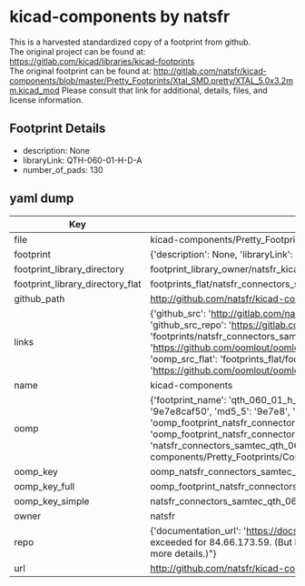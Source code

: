 # kicad-components by natsfr  
This is a harvested standardized copy of a footprint from github.  
The original project can be found at:  
https://gitlab.com/kicad/libraries/kicad-footprints  
The original footprint can be found at:
http://gitlab.com/natsfr/kicad-components/blob/master/Pretty_Footprints/Xtal_SMD.pretty/XTAL_5.0x3.2mm.kicad_mod
Please consult that link for additional, details, files, and license information.  
## Footprint Details
* description: None  
* libraryLink: QTH-060-01-H-D-A  
* number_of_pads: 130  
## yaml dump  
| Key | Value |  
| --- | --- |  
| file | kicad-components/Pretty_Footprints/Connectors_SAMTEC.pretty/QTH-060-01-H-D-A.kicad_mod |  
| footprint | {'description': None, 'libraryLink': 'QTH-060-01-H-D-A', 'number_of_pads': 130} |  
| footprint_library_directory | footprint_library_owner/natsfr_kicad-components |  
| footprint_library_directory_flat | footprints_flat/natsfr_connectors_samtec_qth_060_01_h_d_a/working |  
| github_path | http://github.com/natsfr/kicad-components/blob/master/Pretty_Footprints/Connectors_SAMTEC.pretty/QTH-060-01-H-D-A.kicad_mod |  
| links | {'github_src': 'http://gitlab.com/natsfr/kicad-components/blob/master/Pretty_Footprints/Xtal_SMD.pretty/XTAL_5.0x3.2mm.kicad_mod', 'github_src_repo': 'https://gitlab.com/kicad/libraries/kicad-footprints', 'oomp_bot': 'footprints/natsfr_connectors_samtec_qth_060_01_h_d_a/working', 'oomp_bot_github': 'https://github.com/oomlout/oomlout_oomp_footprint_bot/tree/main/footprints/natsfr_connectors_samtec_qth_060_01_h_d_a/working', 'oomp_src_flat': 'footprints_flat/footprints_flat/natsfr_connectors_samtec_qth_060_01_h_d_a/working', 'oomp_src_flat_github': 'https://github.com/oomlout/oomlout_oomp_footprint_src/tree/main/footprints_flat/natsfr_connectors_samtec_qth_060_01_h_d_a/working'} |  
| name | kicad-components |  
| oomp | {'footprint_name': 'qth_060_01_h_d_a', 'library_name': 'connectors_samtec', 'md5': '9e7e8caf503c4b745c598cf3b180c884', 'md5_10': '9e7e8caf50', 'md5_5': '9e7e8', 'md5_6': '9e7e8c', 'oomp_key': 'oomp_natsfr_connectors_samtec_qth_060_01_h_d_a', 'oomp_key_extra': 'oomp_footprint_natsfr_connectors_samtec_qth_060_01_h_d_a', 'oomp_key_full': 'oomp_footprint_natsfr_connectors_samtec_qth_060_01_h_d_a_9e7e8c', 'oomp_key_simple': 'natsfr_connectors_samtec_qth_060_01_h_d_a', 'original_filename': 'kicad-components/Pretty_Footprints/Connectors_SAMTEC.pretty/QTH-060-01-H-D-A.kicad_mod', 'owner_name': 'natsfr'} |  
| oomp_key | oomp_natsfr_connectors_samtec_qth_060_01_h_d_a |  
| oomp_key_full | oomp_footprint_natsfr_connectors_samtec_qth_060_01_h_d_a |  
| oomp_key_simple | natsfr_connectors_samtec_qth_060_01_h_d_a |  
| owner | natsfr |  
| repo | {'documentation_url': 'https://docs.github.com/rest/overview/resources-in-the-rest-api#rate-limiting', 'message': "API rate limit exceeded for 84.66.173.59. (But here's the good news: Authenticated requests get a higher rate limit. Check out the documentation for more details.)"} |  
| url | http://github.com/natsfr/kicad-components |  

